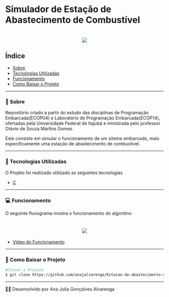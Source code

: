 # Simulador de Estação de Abastecimento de Combustível

<h1 align="center">
    <img src="https://i.ibb.co/FVVsy8D/abastece.png">
</h1>

## Índice

- [Sobre](#-sobre)
- [Tecnologias Utilizadas](#-tecnologias-utilizadas)
- [Funcionamento](#-funcionamento)
- [Como Baixar o Projeto](#-como-baixar-o-projeto)

---

### 📄 Sobre

Repositório criado a partir do estudo das disciplinas de Programação Embarcada(ECOP04) e Laboratório de Programação Embarcada(ECOP14), ofertadas pela Universidade Federal de Itajubá e ministrada pelo professor Otávio de Souza Martins Gomes.

Este consiste em simular o funcionamento de um sitema embarcado, mais especificamente uma estação de abastecimento de combustível.

---

### 🚀 Tecnologias Utilizadas

O Projeto foi realizado utilizado as seguintes tecnologias

- [C](https://docs.microsoft.com/pt-br/cpp/c-language/?view=msvc-160)

---

### 💻 Funcionamento

O seguinte fluxograma mostra o funcionamento do algoritmo

<h1 align="center">
    <img src="https://i.ibb.co/9rr1cYT/posto-fluxograma.png">
</h1>

- [Vídeo do Funcionamento](https://youtu.be/zUdOVScl4oo)

---

### 💾 Como Baixar o Projeto

```bash
#Clonar o Projeto
$ git clone https://github.com/anajalvarenga/Estacao-de-abastecimento-de-combustivel.git
```

---

👩‍💻 Desenvolvido por Ana Julia Gonçalves Alvarenga
